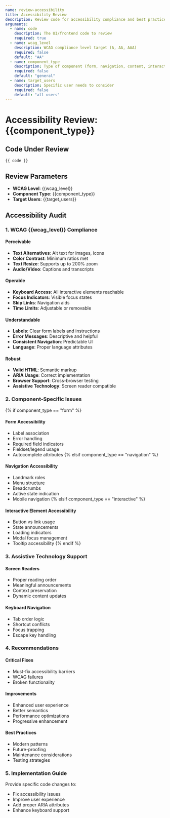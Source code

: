 ```yaml
---
name: review-accessibility
title: Accessibility Review
description: Review code for accessibility compliance and best practices
arguments:
  - name: code
    description: The UI/frontend code to review
    required: true
  - name: wcag_level
    description: WCAG compliance level target (A, AA, AAA)
    required: false
    default: "AA"
  - name: component_type
    description: Type of component (form, navigation, content, interactive)
    required: false
    default: "general"
  - name: target_users
    description: Specific user needs to consider
    required: false
    default: "all users"
---
```


# Accessibility Review: {{component_type}}

## Code Under Review
```
{{ code }}
```

## Review Parameters
- **WCAG Level**: {{wcag_level}}
- **Component Type**: {{component_type}}
- **Target Users**: {{target_users}}

## Accessibility Audit

### 1. WCAG {{wcag_level}} Compliance

#### Perceivable
- **Text Alternatives**: Alt text for images, icons
- **Color Contrast**: Minimum ratios met
- **Text Resize**: Supports up to 200% zoom
- **Audio/Video**: Captions and transcripts

#### Operable
- **Keyboard Access**: All interactive elements reachable
- **Focus Indicators**: Visible focus states
- **Skip Links**: Navigation aids
- **Time Limits**: Adjustable or removable

#### Understandable
- **Labels**: Clear form labels and instructions
- **Error Messages**: Descriptive and helpful
- **Consistent Navigation**: Predictable UI
- **Language**: Proper language attributes

#### Robust
- **Valid HTML**: Semantic markup
- **ARIA Usage**: Correct implementation
- **Browser Support**: Cross-browser testing
- **Assistive Technology**: Screen reader compatible

### 2. Component-Specific Issues

{% if component_type == "form" %}
#### Form Accessibility
- Label association
- Error handling
- Required field indicators
- Fieldset/legend usage
- Autocomplete attributes
{% elsif component_type == "navigation" %}
#### Navigation Accessibility
- Landmark roles
- Menu structure
- Breadcrumbs
- Active state indication
- Mobile navigation
{% elsif component_type == "interactive" %}
#### Interactive Element Accessibility
- Button vs link usage
- State announcements
- Loading indicators
- Modal focus management
- Tooltip accessibility
{% endif %}

### 3. Assistive Technology Support

#### Screen Readers
- Proper reading order
- Meaningful announcements
- Context preservation
- Dynamic content updates

#### Keyboard Navigation
- Tab order logic
- Shortcut conflicts
- Focus trapping
- Escape key handling

### 4. Recommendations

#### Critical Fixes
- Must-fix accessibility barriers
- WCAG failures
- Broken functionality

#### Improvements
- Enhanced user experience
- Better semantics
- Performance optimizations
- Progressive enhancement

#### Best Practices
- Modern patterns
- Future-proofing
- Maintenance considerations
- Testing strategies

### 5. Implementation Guide
Provide specific code changes to:
- Fix accessibility issues
- Improve user experience
- Add proper ARIA attributes
- Enhance keyboard support